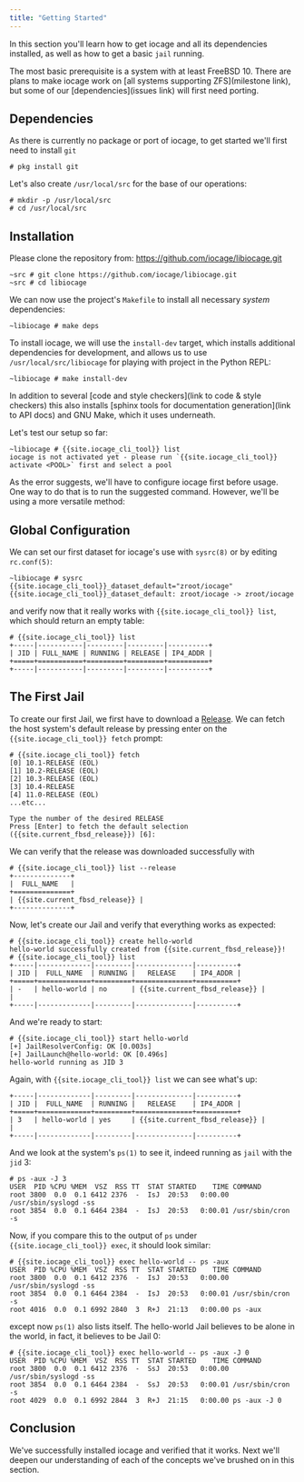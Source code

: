 ```yaml
---
title: "Getting Started"
---
```


In this section you'll learn how to get iocage and all its dependencies installed, as well as how to get a basic `jail` running.

The most basic prerequisite is a system with at least FreeBSD 10.
There are plans to make iocage work on [all systems supporting ZFS](milestone link), but some of our [dependencies](issues link) will first need porting.

## Dependencies

As there is currently no package or port of iocage, to get started we'll first need to install `git`

```shell-session
# pkg install git
```

Let's also create `/usr/local/src` for the base of our operations:

```shell-session
# mkdir -p /usr/local/src
# cd /usr/local/src
```

## Installation

Please clone the repository from: https://github.com/iocage/libiocage.git

```shell-session
~src # git clone https://github.com/iocage/libiocage.git
~src # cd libiocage
```

We can now use the project's `Makefile` to install all necessary *system* dependencies:

```shell-session
~libiocage # make deps
```

To install iocage, we will use the `install-dev` target, which installs additional dependencies for development, and allows us to use `/usr/local/src/libiocage` for playing with project in the Python REPL:

```shell-session
~libiocage # make install-dev
```

In addition to several [code and style checkers](link to code & style checkers) this also installs [sphinx tools for documentation generation](link to API docs) and GNU Make, which it uses underneath.

Let's test our setup so far:

```shell-session
~libiocage # {{site.iocage_cli_tool}} list
iocage is not activated yet - please run `{{site.iocage_cli_tool}} activate <POOL>` first and select a pool
```

As the error suggests, we'll have to configure iocage first before usage.
One way to do that is to run the suggested command.
However, we'll be using a more versatile method:

## Global Configuration

We can set our first dataset for iocage's use with `sysrc(8)` or by editing `rc.conf(5)`:

```shell-session
~libiocage # sysrc {{site.iocage_cli_tool}}_dataset_default="zroot/iocage"
{{site.iocage_cli_tool}}_dataset_default: zroot/iocage -> zroot/iocage
```

and verify now that it really works with `{{site.iocage_cli_tool}} list`, which should return an empty table:

```shell-session
# {{site.iocage_cli_tool}} list
+-----|-----------|---------|---------|----------+
| JID | FULL_NAME | RUNNING | RELEASE | IP4_ADDR |
+=====+===========+=========+=========+==========+
+-----|-----------|---------|---------|----------+
```

## The First Jail

To create our first Jail, we first have to download a [Release](../library-essentials/#release).
We can fetch the host system's default release by pressing enter on the `{{site.iocage_cli_tool}} fetch` prompt:

```shell-session
# {{site.iocage_cli_tool}} fetch
[0] 10.1-RELEASE (EOL)
[1] 10.2-RELEASE (EOL)
[2] 10.3-RELEASE (EOL)
[3] 10.4-RELEASE
[4] 11.0-RELEASE (EOL)
...etc...

Type the number of the desired RELEASE
Press [Enter] to fetch the default selection ({{site.current_fbsd_release}}) [6]:
```

We can verify that the release was downloaded successfully with

```shell-session
# {{site.iocage_cli_tool}} list --release
+--------------+
|  FULL_NAME   |
+==============+
| {{site.current_fbsd_release}} |
+--------------+
```

Now, let's create our Jail and verify that everything works as expected:

```shell-session
# {{site.iocage_cli_tool}} create hello-world
hello-world successfully created from {{site.current_fbsd_release}}!
# {{site.iocage_cli_tool}} list
+-----|-------------|---------|--------------|----------+
| JID |  FULL_NAME  | RUNNING |   RELEASE    | IP4_ADDR |
+=====+=============+=========+==============+==========+
| -   | hello-world | no      | {{site.current_fbsd_release}} |          |
+-----|-------------|---------|--------------|----------+
```

And we're ready to start:

```shell-session
# {{site.iocage_cli_tool}} start hello-world
[+] JailResolverConfig: OK [0.003s]
[+] JailLaunch@hello-world: OK [0.496s]
hello-world running as JID 3
```

Again, with `{{site.iocage_cli_tool}} list` we can see what's up:

```shell-session
+-----|-------------|---------|--------------|----------+
| JID |  FULL_NAME  | RUNNING |   RELEASE    | IP4_ADDR |
+=====+=============+=========+==============+==========+
| 3   | hello-world | yes     | {{site.current_fbsd_release}} |          |
+-----|-------------|---------|--------------|----------+
```

And we look at the system's `ps(1)` to see it, indeed running as `jail` with the `jid` 3:

```shell-session
# ps -aux -J 3
USER  PID %CPU %MEM  VSZ  RSS TT  STAT STARTED    TIME COMMAND
root 3800  0.0  0.1 6412 2376  -  IsJ  20:53   0:00.00 /usr/sbin/syslogd -ss
root 3854  0.0  0.1 6464 2384  -  IsJ  20:53   0:00.01 /usr/sbin/cron -s
```

Now, if you compare this to the output of `ps` under `{{site.iocage_cli_tool}} exec`, it should look similar:

```shell-session
# {{site.iocage_cli_tool}} exec hello-world -- ps -aux
USER  PID %CPU %MEM  VSZ  RSS TT  STAT STARTED    TIME COMMAND
root 3800  0.0  0.1 6412 2376  -  IsJ  20:53   0:00.00 /usr/sbin/syslogd -ss
root 3854  0.0  0.1 6464 2384  -  IsJ  20:53   0:00.01 /usr/sbin/cron -s
root 4016  0.0  0.1 6992 2840  3  R+J  21:13   0:00.00 ps -aux
```

except now `ps(1)` also lists itself.
The hello-world Jail believes to be alone in the world, in fact, it believes to be Jail 0:

```shell-session
# {{site.iocage_cli_tool}} exec hello-world -- ps -aux -J 0
USER  PID %CPU %MEM  VSZ  RSS TT  STAT STARTED    TIME COMMAND
root 3800  0.0  0.1 6412 2376  -  SsJ  20:53   0:00.00 /usr/sbin/syslogd -ss
root 3854  0.0  0.1 6464 2384  -  SsJ  20:53   0:00.01 /usr/sbin/cron -s
root 4029  0.0  0.1 6992 2844  3  R+J  21:15   0:00.00 ps -aux -J 0
```

## Conclusion

We've successfully installed iocage and verified that it works.
Next we'll deepen our understanding of each of the concepts we've brushed on in this section.
